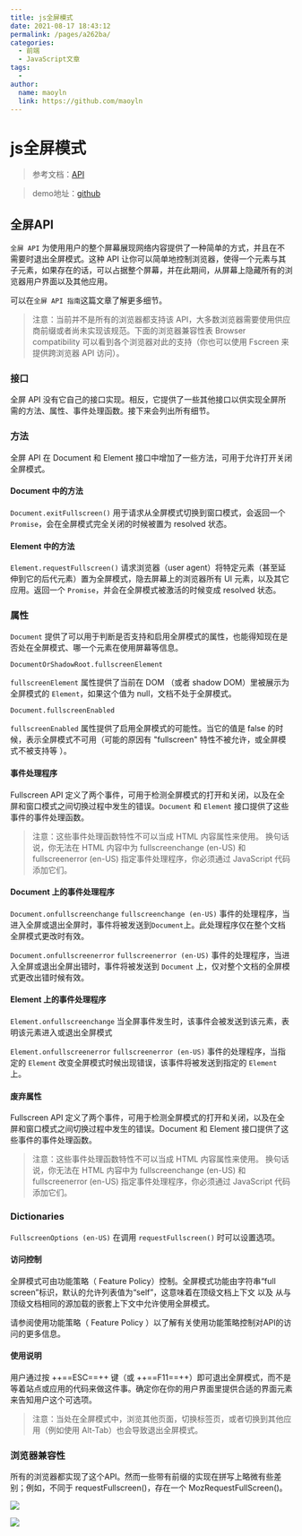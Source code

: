 ```yaml
---
title: js全屏模式
date: 2021-08-17 18:43:12
permalink: /pages/a262ba/
categories:
  - 前端
  - JavaScript文章
tags:
  - 
author: 
  name: maoyln
  link: https://github.com/maoyln
---
```

# js全屏模式

> 参考文档：[API](https://developer.mozilla.org/zh-CN/docs/Web/API/Fullscreen_API)

> demo地址：[github](https://github.com/maoyln/react-ts-full-screen.git)

## 全屏API

`全屏 API` 为使用用户的整个屏幕展现网络内容提供了一种简单的方式，并且在不需要时退出全屏模式。这种 API 让你可以简单地控制浏览器，使得一个元素与其子元素，如果存在的话，可以占据整个屏幕，并在此期间，从屏幕上隐藏所有的浏览器用户界面以及其他应用。

可以在`全屏 API 指南`这篇文章了解更多细节。

> 注意：当前并不是所有的浏览器都支持该 API，大多数浏览器需要使用供应商前缀或者尚未实现该规范。下面的浏览器兼容性表 Browser compatibility 可以看到各个浏览器对此的支持（你也可以使用 Fscreen 来提供跨浏览器 API 访问）。

### 接口

全屏 API 没有它自己的接口实现。相反，它提供了一些其他接口以供实现全屏所需的方法、属性、事件处理函数。接下来会列出所有细节。

### 方法

全屏 API 在 Document 和 Element 接口中增加了一些方法，可用于允许打开关闭全屏模式。

#### Document 中的方法

`Document.exitFullscreen()`
用于请求从全屏模式切换到窗口模式，会返回一个 `Promise`，会在全屏模式完全关闭的时候被置为 resolved 状态。

#### Element 中的方法

`Element.requestFullscreen()`
请求浏览器（user agent）将特定元素（甚至延伸到它的后代元素）置为全屏模式，隐去屏幕上的浏览器所有 UI 元素，以及其它应用。返回一个 `Promise`，并会在全屏模式被激活的时候变成 resolved 状态。


### 属性

`Document` 提供了可以用于判断是否支持和启用全屏模式的属性，也能得知现在是否处在全屏模式、哪一个元素在使用屏幕等信息。

`DocumentOrShadowRoot.fullscreenElement`

`fullscreenElement` 属性提供了当前在 DOM （或者 shadow DOM）里被展示为全屏模式的 `Element`，如果这个值为 null，文档不处于全屏模式。

`Document.fullscreenEnabled`

`fullscreenEnabled` 属性提供了启用全屏模式的可能性。当它的值是 false 的时候，表示全屏模式不可用（可能的原因有 "fullscreen" 特性不被允许，或全屏模式不被支持等 ）。

#### 事件处理程序

Fullscreen API 定义了两个事件，可用于检测全屏模式的打开和关闭，以及在全屏和窗口模式之间切换过程中发生的错误。`Document` 和  `Element` 接口提供了这些事件的事件处理函数。

> 注意：这些事件处理函数特性不可以当成 HTML 内容属性来使用。 换句话说，你无法在 HTML 内容中为 fullscreenchange (en-US) 和 fullscreenerror (en-US) 指定事件处理程序，你必须通过  JavaScript 代码添加它们。

#### Document 上的事件处理程序

`Document.onfullscreenchange`
`fullscreenchange (en-US)` 事件的处理程序，当进入全屏或退出全屏时，事件将被发送到`Document`上。此处理程序仅在整个文档全屏模式更改时有效。

`Document.onfullscreenerror`
`fullscreenerror (en-US)` 事件的处理程序，当进入全屏或退出全屏出错时，事件将被发送到 `Document` 上，仅对整个文档的全屏模式更改出错时候有效。

#### Element 上的事件处理程序

`Element.onfullscreenchange`
当全屏事件发生时，该事件会被发送到该元素，表明该元素进入或退出全屏模式

`Element.onfullscreenerror`
`fullscreenerror (en-US)` 事件的处理程序，当指定的 `Element` 改变全屏模式时候出现错误，该事件将被发送到指定的 `Element` 上。

#### 废弃属性

Fullscreen API 定义了两个事件，可用于检测全屏模式的打开和关闭，以及在全屏和窗口模式之间切换过程中发生的错误。Document 和  Element 接口提供了这些事件的事件处理函数。

> 注意：这些事件处理函数特性不可以当成 HTML 内容属性来使用。 换句话说，你无法在 HTML 内容中为 fullscreenchange (en-US) 和 fullscreenerror (en-US) 指定事件处理程序，你必须通过  JavaScript 代码添加它们。


### Dictionaries

`FullscreenOptions (en-US)`
在调用 `requestFullscreen()` 时可以设置选项。

#### 访问控制

全屏模式可由功能策略（ Feature Policy）控制。全屏模式功能由字符串“full screen”标识，默认的允许列表值为“self”，这意味着在顶级文档上下文 以及 从与顶级文档相同的源加载的嵌套上下文中允许使用全屏模式。

请参阅使用功能策略（ Feature Policy ）以了解有关使用功能策略控制对API的访问的更多信息。


#### 使用说明

用户通过按 ++==ESC==++  键（或 ++==F11==++）即可退出全屏模式，而不是等着站点或应用的代码来做这件事。确定你在你的用户界面里提供合适的界面元素来告知用户这个可选项。

> 注意：当处在全屏模式中，浏览其他页面，切换标签页，或者切换到其他应用（例如使用 Alt-Tab）也会导致退出全屏模式。

### 浏览器兼容性

所有的浏览器都实现了这个API。然而一些带有前缀的实现在拼写上略微有些差别；例如，不同于 requestFullscreen()，存在一个 MozRequestFullScreen()。

![](https://cdn.jsdelivr.net/gh/maoyln/maoyl-img/blog/831629109557_.pic.jpg)

![](https://cdn.jsdelivr.net/gh/maoyln/maoyl-img/blog/841629109670_.pic.jpg)